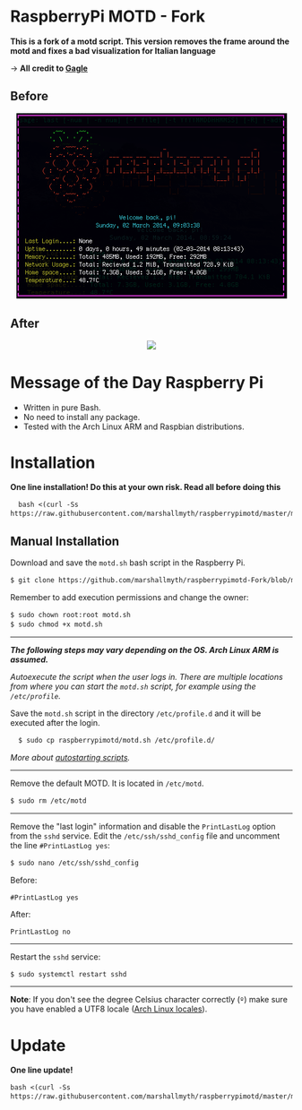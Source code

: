   RaspberryPi MOTD - Fork
====

   **This is a fork of a motd script. This version removes the frame around the motd and fixes a bad visualization for Italian language**
   
   → **All credit to [Gagle](https://github.com/gagle/raspberrypi-motd)**

## Before
<p align="center">
  <img src="https://github.com/gagle/raspberrypi-motd/blob/master/motd.png?raw=true"/>
</p>

## After
<p align="center">
  <img src="https://github.com/marshallmyth/raspberrypimotd/blob/master/motd-noframe.png?raw=true"/>
</p>

# Message of the Day Raspberry Pi

- Written in pure Bash. 
- No need to install any package. 
- Tested with the Arch Linux ARM and Raspbian distributions.

# Installation
**One line installation! Do this at your own risk. Read all before doing this**                     

      bash <(curl -Ss https://raw.githubusercontent.com/marshallmyth/raspberrypimotd/master/motdinstall.sh)

## Manual Installation
Download and save the `motd.sh` bash script in the Raspberry Pi. 
```bash
$ git clone https://github.com/marshallmyth/raspberrypimotd-Fork/blob/master/motd.sh
```

Remember to add execution permissions and change the owner:

```bash
$ sudo chown root:root motd.sh
$ sudo chmod +x motd.sh
```
---

***The following steps may vary depending on the OS. Arch Linux ARM is assumed.***

*Autoexecute the script when the user logs in. There are multiple locations from where you can start the `motd.sh` script, for example using the `/etc/profile`.*

Save the `motd.sh` script in the directory `/etc/profile.d` and it will be executed after the login. 
```bash
  $ sudo cp raspberrypimotd/motd.sh /etc/profile.d/
  ```
*More about [autostarting scripts](https://wiki.archlinux.org/index.php/Bash#Configuration_file_sourcing_order_at_startup).*

---

 Remove the default MOTD. It is located in `/etc/motd`.
  
  ```bash
  $ sudo rm /etc/motd
  ```
  
  ---
Remove the "last login" information and disable the `PrintLastLog` option from the `sshd` service. 
Edit the `/etc/ssh/sshd_config` file and uncomment the line `#PrintLastLog yes`:
  
  ```bash
  $ sudo nano /etc/ssh/sshd_config
  ```
  
  Before:
  
  ```text
  #PrintLastLog yes
  ```
  
  After:
  
  ```text
  PrintLastLog no
  ```
  
  ---
  Restart the `sshd` service:
  
  ```bash
  $ sudo systemctl restart sshd
  ```
---
**Note**: If you don't see the degree Celsius character correctly (`º`) make sure you have enabled a UTF8 locale ([Arch Linux locales](https://wiki.archlinux.org/index.php/locale)).
# Update
**One line update!**

    bash <(curl -Ss https://raw.githubusercontent.com/marshallmyth/raspberrypimotd/master/motdupdate.sh)

